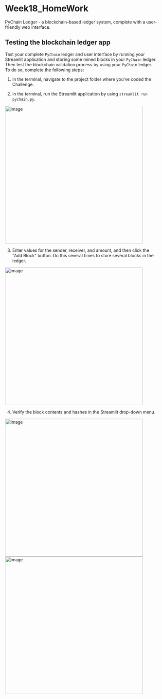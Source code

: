 # Week18_HomeWork
PyChain Ledger - a blockchain-based ledger system, complete with a user-friendly web interface.

## Testing the blockchain ledger app

Test your complete `PyChain` ledger and user interface by running your
Streamlit application and storing some mined blocks in your `PyChain` ledger.
Then test the blockchain validation process by using your `PyChain` ledger.
To do so, complete the following steps:

1. In the terminal, navigate to the project folder where you've coded the
Challenge.

 2. In the terminal, run the Streamlit application by
 using `streamlit run pychain.py`.
 
 <img width="452" alt="image" src="https://user-images.githubusercontent.com/56103714/160349475-5719b6f8-64e4-4359-bd41-f6c18aab985f.png">


3. Enter values for the sender, receiver, and amount, and then click the "Add
Block" button. Do this several times to store several blocks in the ledger.

<img width="452" alt="image" src="https://user-images.githubusercontent.com/56103714/160349628-ed27ff20-953f-4451-9e69-44045f7d447a.png">


4. Verify the block contents and hashes in the Streamlit drop-down menu.

<img width="452" alt="image" src="https://user-images.githubusercontent.com/56103714/160349663-420393e4-6d73-4200-9075-a2345f81ffe5.png">

<img width="452" alt="image" src="https://user-images.githubusercontent.com/56103714/160349692-62a0f554-5f28-47ec-8892-855daed25900.png">
